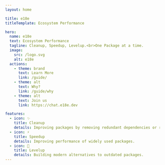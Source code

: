```yaml
---
layout: home

title: e18e
titleTemplate: Ecosystem Performance

hero:
  name: e18e
  text: Ecosystem Performance
  tagline: Cleanup, Speedup, Levelup.<br>One Package at a time.
  image:
    src: /logo.svg
    alt: e18e
  actions:
    - theme: brand
      text: Learn More
      link: /guide/
    - theme: alt
      text: Why?
      link: /guide/why
    - theme: alt
      text: Join us
      link: https://chat.e18e.dev

features:
  - icon: ✨
    title: Cleanup
    details: Improving packages by removing redundant dependencies or replacing them with modern alternatives.
  - icon: ⚡️
    title: Speedup
    details: Improving performance of widely used packages.
  - icon: 🧩
    title: Levelup
    details: Building modern alternatives to outdated packages.
---
```

